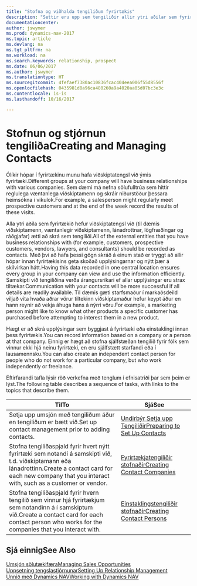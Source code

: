 ```yaml
---
title: "Stofna og viðhalda tengiliðum fyrirtækis"
description: "Settir eru upp sem tengiliðir allir ytri aðilar sem fyrirtækið hefur viðskiptatengsl við (til dæmis viðföng, viðskiptamenn, lánadrottnar og ráðgjafar)."
documentationcenter: 
author: jswymer
ms.prod: dynamics-nav-2017
ms.topic: article
ms.devlang: na
ms.tgt_pltfrm: na
ms.workload: na
ms.search.keywords: relationship, prospect
ms.date: 06/06/2017
ms.author: jswymer
ms.translationtype: HT
ms.sourcegitcommit: 4fefaef7380ac10836fcac404eea006f55d8556f
ms.openlocfilehash: 0435981d8a96ca480260a9a4020aa05d07bc3e3c
ms.contentlocale: is-is
ms.lasthandoff: 10/16/2017

---
```

# <a name="creating-and-managing-contacts"></a><span data-ttu-id="8cf0a-103">Stofnun og stjórnun tengiliða</span><span class="sxs-lookup"><span data-stu-id="8cf0a-103">Creating and Managing Contacts</span></span>
<span data-ttu-id="8cf0a-104">Ólíkir hópar í fyrirtækinu munu hafa viðskiptatengsl við ýmis fyrirtæki.</span><span class="sxs-lookup"><span data-stu-id="8cf0a-104">Different groups at your company will have business relationships with various companies.</span></span> <span data-ttu-id="8cf0a-105">Sem dæmi má nefna sölufulltrúa sem hittir reglulega væntanlega viðskiptamenn og skráir niðurstöður þessara heimsókna í vikulok.</span><span class="sxs-lookup"><span data-stu-id="8cf0a-105">For example, a salesperson might regularly meet prospective customers and at the end of the week record the results of these visits.</span></span>

<span data-ttu-id="8cf0a-106">Alla ytri aðila sem fyrirtækið hefur viðskiptatengsl við (til dæmis viðskiptamenn, væntanlegir viðskiptamenn, lánadrottnar, lögfræðingar og ráðgjafar) ætti að skrá sem tengiliði.</span><span class="sxs-lookup"><span data-stu-id="8cf0a-106">All of the external entities that you have business relationships with (for example, customers, prospective customers, vendors, lawyers, and consultants) should be recorded as contacts.</span></span> <span data-ttu-id="8cf0a-107">Með því að hafa þessi gögn skráð á einum stað er tryggt að allir hópar innan fyrirtækisins geta skoðað upplýsingarnar og nýtt þær á skilvirkan hátt.</span><span class="sxs-lookup"><span data-stu-id="8cf0a-107">Having this data recorded in one central location ensures every group in your company can view and use the information efficiently.</span></span> <span data-ttu-id="8cf0a-108">Samskipti við tengiliðina verða árangursríkari ef allar upplýsingar eru strax tiltækar.</span><span class="sxs-lookup"><span data-stu-id="8cf0a-108">Communication with your contacts will be more successful if all details are readily available.</span></span> <span data-ttu-id="8cf0a-109">Til dæmis gæti starfsmaður í markaðsdeild viljað vita hvaða aðrar vörur tiltekinn viðskiptamaður hefur keypt áður en hann reynir að vekja áhuga hans á nýrri vöru.</span><span class="sxs-lookup"><span data-stu-id="8cf0a-109">For example, a marketing person might like to know what other products a specific customer has purchased before attempting to interest them in a new product.</span></span>

<span data-ttu-id="8cf0a-110">Hægt er að skrá upplýsingar sem byggjast á fyrirtæki eða einstaklingi innan þess fyrirtækis.</span><span class="sxs-lookup"><span data-stu-id="8cf0a-110">You can record information based on a company or a person at that company.</span></span> <span data-ttu-id="8cf0a-111">Einnig er hægt að stofna sjálfstæðan tengilið fyrir fólk sem vinnur ekki hjá neinu fyrirtæki, en eru sjálfstætt starfandi eða í lausamennsku.</span><span class="sxs-lookup"><span data-stu-id="8cf0a-111">You can also create an independent contact person for people who do not work for a particular company, but who work independently or freelance.</span></span>

<span data-ttu-id="8cf0a-112">Eftirfarandi tafla lýsir röð verkefna með tenglum í efnisatriði þar sem þeim er lýst.</span><span class="sxs-lookup"><span data-stu-id="8cf0a-112">The following table describes a sequence of tasks, with links to the topics that describe them.</span></span> 

| <span data-ttu-id="8cf0a-113">Til</span><span class="sxs-lookup"><span data-stu-id="8cf0a-113">To</span></span> | <span data-ttu-id="8cf0a-114">Sjá</span><span class="sxs-lookup"><span data-stu-id="8cf0a-114">See</span></span> |
| --- | --- |
| <span data-ttu-id="8cf0a-115">Setja upp umsjón með tengiliðum áður en tengiliðum er bætt við.</span><span class="sxs-lookup"><span data-stu-id="8cf0a-115">Set up contact management prior to adding contacts.</span></span> |[<span data-ttu-id="8cf0a-116">Undirbýr Setja upp Tengiliðir</span><span class="sxs-lookup"><span data-stu-id="8cf0a-116">Preparing to Set Up Contacts</span></span>](marketing-setup-contacts.md) |
| <span data-ttu-id="8cf0a-117">Stofna tengiliðaspjald fyrir hvert nýtt fyrirtæki sem notandi á samskipti við, t.d. viðskiptamann eða lánadrottinn.</span><span class="sxs-lookup"><span data-stu-id="8cf0a-117">Create a contact card for each new company that you interact with, such as a customer or vendor.</span></span> |[<span data-ttu-id="8cf0a-118">Fyrirtækjatengiliðir stofnaðir</span><span class="sxs-lookup"><span data-stu-id="8cf0a-118">Creating Contact Companies</span></span>](marketing-create-contact-companies.md) |
| <span data-ttu-id="8cf0a-119">Stofna tengiliðaspjald fyrir hvern tengilið sem vinnur hjá fyrirtækjum sem notandinn á í samskiptum við.</span><span class="sxs-lookup"><span data-stu-id="8cf0a-119">Create a contact card for each contact person who works for the companies that you interact with.</span></span> |[<span data-ttu-id="8cf0a-120">Einstaklingstengiliðir stofnaðir</span><span class="sxs-lookup"><span data-stu-id="8cf0a-120">Creating Contact Persons</span></span>](marketing-create-contact-persons.md) |

## <a name="see-also"></a><span data-ttu-id="8cf0a-121">Sjá einnig</span><span class="sxs-lookup"><span data-stu-id="8cf0a-121">See Also</span></span>
[<span data-ttu-id="8cf0a-122">Umsjón sölutækifæra</span><span class="sxs-lookup"><span data-stu-id="8cf0a-122">Managing Sales Opportunities</span></span>](marketing-manage-sales-opportunities.md)  
[<span data-ttu-id="8cf0a-123">Uppsetning tengslastjórnunar</span><span class="sxs-lookup"><span data-stu-id="8cf0a-123">Setting Up Relationship Management</span></span>](marketing-setup-marketing.md)  
[<span data-ttu-id="8cf0a-124">Unnið með Dynamics NAV</span><span class="sxs-lookup"><span data-stu-id="8cf0a-124">Working with Dynamics NAV</span></span>](ui-work-product.md)  

